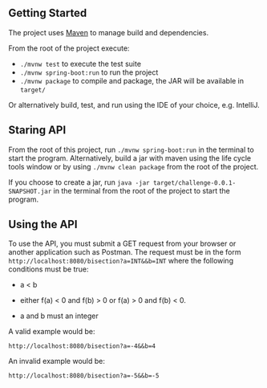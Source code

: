 ## Getting Started

The project uses [Maven](https://maven.apache.org/) to manage build and dependencies.

From the root of the project execute:

- `./mvnw test` to execute the test suite
- `./mvnw spring-boot:run` to run the project
- `./mvnw package` to compile and package, the JAR will be available in `target/`

Or alternatively build, test, and run using the IDE of your choice, e.g. IntelliJ.

## Staring API

From the root of this project, run ```./mvnw spring-boot:run``` in the terminal
to start the program. Alternatively, build a jar with maven using the life cycle 
tools window or by using ```./mvnw clean package``` from the root of the project.

If you choose to create a jar, run ```java -jar target/challenge-0.0.1-SNAPSHOT.jar``` 
in the terminal from the root of the project to start the program.

## Using the API

To use the API, you must submit a GET request from your browser or another application such as
Postman. The request must be in the form ```http://localhost:8080/bisection?a=INT&&b=INT``` where
the following conditions must be true:

- a < b 

- either f(a) < 0 and f(b) > 0 or f(a) > 0 and f(b) < 0.

- a and b must an integer

A valid example would be:

```http://localhost:8080/bisection?a=-4&&b=4```

An invalid example would be:

```http://localhost:8080/bisection?a=-5&&b=-5```
